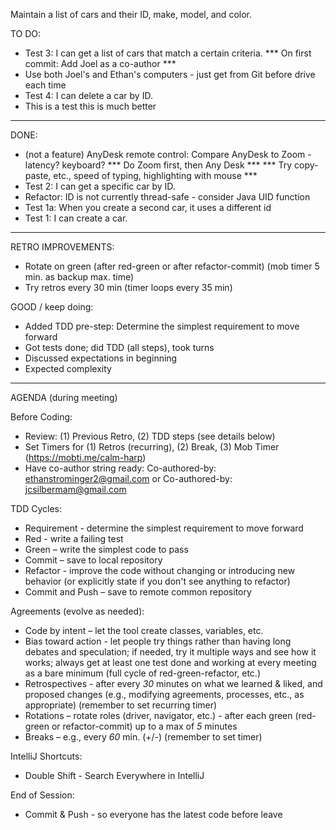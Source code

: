 Maintain a list of cars and their ID, make, model, and color.

TO DO:
- Test 3: I can get a list of cars that match a certain criteria.
    *** On first commit: Add Joel as a co-author ***
- Use both Joel's and Ethan's computers - just get from Git before drive each time
- Test 4: I can delete a car by ID.
- This is a test this is much better
----------------------------------
DONE:
- (not a feature) AnyDesk remote control: Compare AnyDesk to Zoom - latency? keyboard?
  *** Do Zoom first, then Any Desk ***
  *** Try copy-paste, etc., speed of typing, highlighting with mouse ***
- Test 2: I can get a specific car by ID.
- Refactor: ID is not currently thread-safe - consider Java UID function
- Test 1a: When you create a second car, it uses a different id
- Test 1: I can create a car.
----------------------------------
RETRO IMPROVEMENTS:
- Rotate on green (after red-green or after refactor-commit) (mob timer 5 min. as backup max. time) 
- Try retros every 30 min (timer loops every 35 min)

GOOD / keep doing: 
- Added TDD pre-step: Determine the simplest requirement to move forward
- Got tests done; did TDD (all steps), took turns
- Discussed expectations in beginning
- Expected complexity
----------------------------------

AGENDA (during meeting)

Before Coding:

- Review: (1) Previous Retro, (2) TDD steps (see details below) 
- Set Timers for (1) Retros (recurring), (2) Break, (3) Mob Timer (https://mobti.me/calm-harp)
- Have co-author string ready: Co-authored-by: ethanstrominger2@gmail.com or Co-authored-by: jcsilbermam@gmail.com

TDD Cycles:

- Requirement - determine the simplest requirement to move forward 
- Red - write a failing test
- Green – write the simplest code to pass
- Commit – save to local repository
- Refactor - improve the code without changing or introducing new behavior (or explicitly state if you don't see anything to refactor) 
- Commit and Push – save to remote common repository 

Agreements (evolve as needed):

- Code by intent – let the tool create classes, variables, etc.
- Bias toward action - let people try things rather than having long debates and speculation; if needed, try it multiple ways and see how it works; always get at least one test done and working at every meeting as a bare minimum (full cycle of red-green-refactor, etc.)
- Retrospectives - after every _30_ minutes on what we learned & liked, and proposed changes (e.g., modifying agreements, processes, etc., as appropriate) (remember to set recurring timer)
- Rotations – rotate roles (driver, navigator, etc.) - after each green (red-green or refactor-commit) up to a max of _5_ minutes 
- Breaks – e.g., every _60_ min. (+/-) (remember to set timer)


IntelliJ Shortcuts:

- Double Shift - Search Everywhere in IntelliJ


End of Session:

- Commit & Push - so everyone has the latest code before leave